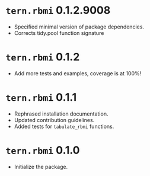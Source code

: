 # `tern.rbmi` 0.1.2.9008

* Specified minimal version of package dependencies.
* Corrects tidy.pool function signature

# `tern.rbmi` 0.1.2

* Add more tests and examples, coverage is at 100%!

# `tern.rbmi` 0.1.1

* Rephrased installation documentation.
* Updated contribution guidelines.
* Added tests for `tabulate_rbmi` functions.

# `tern.rbmi` 0.1.0

* Initialize the package.
